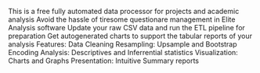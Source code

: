 This is a free fully automated data processor for projects and academic analysis
Avoid the hassle of tiresome questionare management in Elite Analysis software
Update your raw CSV data and run the ETL pipeline for preparation
Get autogenerated charts to support the tabular reports of your analysis
Features:
Data Cleaning
Resampling: Upsample and Bootstrap
Encoding
Analysis: Descriptives and Inferrential statistics
Visualization: Charts and Graphs
Presentation: Intuitive Summary reports

